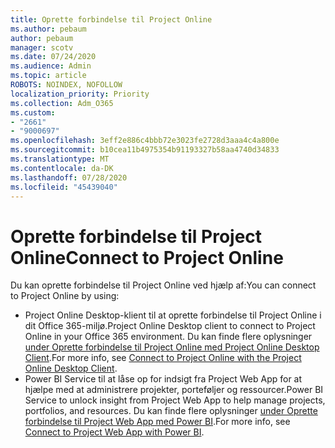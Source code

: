 ```yaml
---
title: Oprette forbindelse til Project Online
ms.author: pebaum
author: pebaum
manager: scotv
ms.date: 07/24/2020
ms.audience: Admin
ms.topic: article
ROBOTS: NOINDEX, NOFOLLOW
localization_priority: Priority
ms.collection: Adm_O365
ms.custom:
- "2661"
- "9000697"
ms.openlocfilehash: 3eff2e886c4bbb72e3023fe2728d3aaa4c4a800e
ms.sourcegitcommit: b10cea11b4975354b91193327b58aa4740d34833
ms.translationtype: MT
ms.contentlocale: da-DK
ms.lasthandoff: 07/28/2020
ms.locfileid: "45439040"
---
```

# <a name="connect-to-project-online"></a><span data-ttu-id="ef05d-102">Oprette forbindelse til Project Online</span><span class="sxs-lookup"><span data-stu-id="ef05d-102">Connect to Project Online</span></span>

<span data-ttu-id="ef05d-103">Du kan oprette forbindelse til Project Online ved hjælp af:</span><span class="sxs-lookup"><span data-stu-id="ef05d-103">You can connect to Project Online by using:</span></span>

- <span data-ttu-id="ef05d-104">Project Online Desktop-klient til at oprette forbindelse til Project Online i dit Office 365-miljø.</span><span class="sxs-lookup"><span data-stu-id="ef05d-104">Project Online Desktop client to connect to Project Online in your Office 365 environment.</span></span> <span data-ttu-id="ef05d-105">Du kan finde flere oplysninger [under Oprette forbindelse til Project Online med Project Online Desktop Client](https://docs.microsoft.com/projectonline/connect-to-project-online-with-the-project-online-desktop-client).</span><span class="sxs-lookup"><span data-stu-id="ef05d-105">For more info, see [Connect to Project Online with the Project Online Desktop Client](https://docs.microsoft.com/projectonline/connect-to-project-online-with-the-project-online-desktop-client).</span></span>  
- <span data-ttu-id="ef05d-106">Power BI Service til at låse op for indsigt fra Project Web App for at hjælpe med at administrere projekter, porteføljer og ressourcer.</span><span class="sxs-lookup"><span data-stu-id="ef05d-106">Power BI Service to unlock insight from Project Web App to help manage projects, portfolios, and resources.</span></span> <span data-ttu-id="ef05d-107">Du kan finde flere oplysninger [under Oprette forbindelse til Project Web App med Power BI](https://docs.microsoft.com/power-bi/service-connect-to-project-online).</span><span class="sxs-lookup"><span data-stu-id="ef05d-107">For more info, see [Connect to Project Web App with Power BI](https://docs.microsoft.com/power-bi/service-connect-to-project-online).</span></span>  